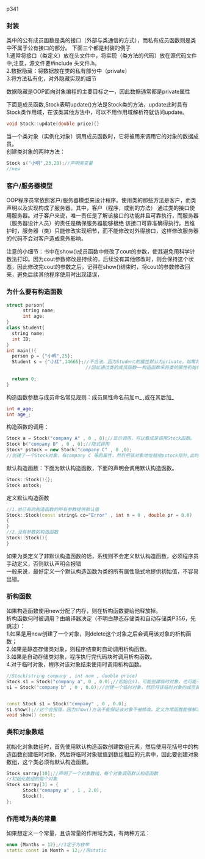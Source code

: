 p341
### 封装
类中的公有成员函数是类的接口（外部与类通信的方式），而私有成员函数则是类中不属于公有接口的部分。
下面三个都是封装的例子  
1.通常将接口（类定义）放在头文件中，将实现（类方法的代码）放在源代码文件中,注意，源文件要#include 头文件.h。  
2.数据隐藏：将数据放在类的私有部分中（private）  
3.将方法私有化，对外隐藏实现的细节  

数据隐藏是OOP面向对象编程的主要目标之一，因此数据通常都是private属性  

下面是成员函数,Stock表明update()方法是Stock类的方法，update此时具有Stock类作用域，在该类其他方法中，可以不用作用域解析符就访问update。  
```c++
void Stock::update(double price){}
```
当一个类对象（实例化对象）调用成员函数时，它将被用来调用它的对象的数据成员。  
创建类对象的两种方法：
```c++
Stock s("小明",23,20);//声明类变量
//new
```

### 客户/服务器模型  
OOP程序员常依照客户/服务器模型来设计程序。使用类的那些方法是客户，而类声明以及实现构成了服务器。其中，客户（程序，或别的方法）
通过类的接口使用服务器。对于客户来说，唯一责任是了解该接口的功能并且可靠执行，而服务器（服务器设计人员）的责任是确保服务器能够根绝
该接口可靠准确得执行。且维护时，服务器（类）只能修改实现细节，而不能修改对外得接口，这样修改服务器的代码不会对客户造成意外影响。

注意的小细节：书中在show()成员函数中修改了cout的参数，使其避免用科学计数法打印。因为cout参数修改是持续的，后续没有其他修改时，则会保持这个状态，因此修改完cout的参数之后，记得在show()结束时，将cout的参数修改回来，避免后续其他程序使用时出现错误，

### 为什么要有构造函数
```c++
struct person{
      string name;
      int age;
}
class Student{
  string name;
  int ID;
}
int main(){
  person p = {"小明",25};
  Student s = {"小红",14665};//不合法，因为Student的属性默认为private，如果将其属性变为public则可以像上面结构体那样声明，但是这违背了数据隐藏的原则。
                             //因此通过类的成员函数——构造函数来将类的属性初始化。
  
  return 0;
}
```
构造函数参数与成员命名常见规则：成员属性命名前加m_ ,或在其后加_
```c++
int m_age;
int age_;
```
构造函数的调用：
```c++
Stock a = Stock("company A" , 0 , 0);//显示调用，可以看成是调用Stock函数。
Stock b("company B" , 0 , 0);//隐式调用
Stock* pstock = new Stock("company C" , 0 ,0);
//创建了一个Stock对象，有company C 等的属性，然后把该对象地址赋给pstock指针,此时，对象没有名字，但是可以通过该指针操控对象的数据。
```
默认构造函数：下面为默认构造函数，下面的声明会调用默认构造函数。  
```c++
Stock::Stock(){};
Stock astock;
```

定义默认构造函数
```c++
//1.给已有的构造函数的所有参数提供默认值
Stock::Stock(const string& co="Error" , int n = 0 , double pr = 0.0)
{
}
//2.没有参数的构造函数
Stock::Stock(){
}

```
如果为类定义了非默认构造函数的话，系统则不会定义默认构造函数，必须程序员手动定义，否则默认声明会报错  
一般来说，最好定义一个默认构造函数为类的所有属性隐式地提供初始值，不容易出错。

### 析构函数
如果构造函数使用new分配了内存，则在析构函数要给他释放掉。  
析构函数何时被调用？由编译器决定（不明白静态存储类和自动存储类P356，先跳过）：  
1.如果是用new创建了一个对象，则delete这个对象之后会调用该对象的析构函数；  
2.如果是静态存储类对象，则程序结束时自动调用析构函数。  
3.如果是自动存储类对象，程序执行完代码块时调用析构函数。  
4.对于临时对象，程序对该对象结束使用时调用析构函数。  


```c++
//Stock(string company , int num , double price)
Stock s1 = Stock("company a", 0 , 0.0);//初始化s1，可能创建临时对象，也可能不会，由编译器决定。这种方法效率更高
s1 = Stock("company b" , 0 , 0.0);//创建一个临时对象，然后将该临时对象的成员属性复制给s1，紧接着该临时对象被销毁，析构函数被调用

```

```c++

const Stock s1 = Stock("company" , 0 , 0.0);
s1.show();//这个会报错，因为show()方法不能保证该对象不被修改，定义为常函数能够解决这个问题
void show() const;
```

### 类和对象数组
初始化对象数组时，首先使用默认构造函数创建数组元素，然后使用花括号中的构造函数创建临时对象，然后将临时对象赋值到数组相应的元素中，因此要创建对象数组，这个类必须有默认构造函数。  
```c++
Stock sarray[10];//声明了一个对象数组，每个对象调用默认构造函数
//初始化数组的每个对象
Stock sarray[3] = { 
      Stock("comapny a" , 1 , 2.0),
      Stock(),
};
```
### 作用域为类的常量
如果想定义一个常量，且该常量的作用域为类，有两种方法：
```c++
enum {Months = 12};//1定于为枚举
static const in Month = 12;//用static
```

